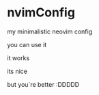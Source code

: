# nvimConfig

my minimalistic neovim config

you can use it

it works

its nice

but you`re better :DDDDD
